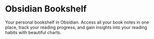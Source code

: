 # Obsidian Bookshelf

Your personal bookshelf in Obsidian. Access all your book notes in one place, track your reading progress, and gain
insights into your reading habits with beautiful charts.
